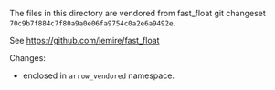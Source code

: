 The files in this directory are vendored from fast_float
git changeset `70c9b7f884c7f80a9a0e06fa9754c0a2e6a9492e`.

See https://github.com/lemire/fast_float

Changes:
- enclosed in `arrow_vendored` namespace.
